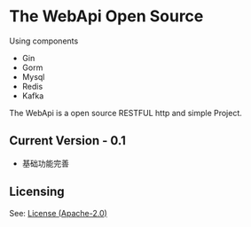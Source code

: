 # The WebApi Open Source 

Using components
- Gin
- Gorm
- Mysql
- Redis
- Kafka


The WebApi is a open source RESTFUL http and simple Project.



## Current Version - 0.1

* 基础功能完善



## Licensing

See: [License (Apache-2.0)](![https://github.com/DevOps2100/webapi/blob/master/LICENSE])
